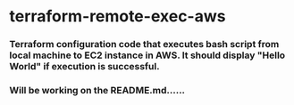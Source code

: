 # terraform-remote-exec-aws

### Terraform configuration code that executes bash script from local machine to EC2 instance in AWS. It should display "Hello World" if execution is successful.

### Will be working on the README.md......
